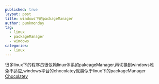 ```yaml
---
published: true
layout: post
title: windows下的packageManager
author: punkmonday
tag:
  - linux
  - packageManager
  - windows
categories:
  - linux
---
```

很多linux下的程序员很依赖linux体系的pakcageManager,再切换到windows难免不适应,windows平台的chocolatey就类似于linux下的packageManager
[Chocolatey](https://chocolatey.org/install)
